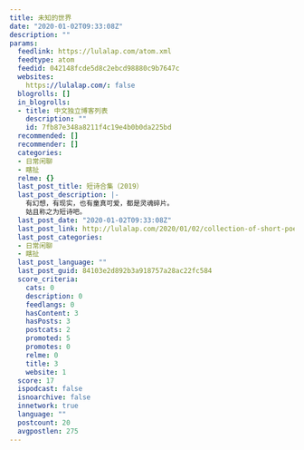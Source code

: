 ```yaml
---
title: 未知的世界
date: "2020-01-02T09:33:08Z"
description: ""
params:
  feedlink: https://lulalap.com/atom.xml
  feedtype: atom
  feedid: 042148fcde5d8c2ebcd98880c9b7647c
  websites:
    https://lulalap.com/: false
  blogrolls: []
  in_blogrolls:
  - title: 中文独立博客列表
    description: ""
    id: 7fb87e348a8211f4c19e4b0b0da225bd
  recommended: []
  recommender: []
  categories:
  - 日常闲聊
  - 瞎扯
  relme: {}
  last_post_title: 短诗合集（2019）
  last_post_description: |-
    有幻想，有现实，也有童真可爱，都是灵魂碎片。
    姑且称之为短诗吧。
  last_post_date: "2020-01-02T09:33:08Z"
  last_post_link: http://lulalap.com/2020/01/02/collection-of-short-poems-2019/
  last_post_categories:
  - 日常闲聊
  - 瞎扯
  last_post_language: ""
  last_post_guid: 84103e2d892b3a918757a28ac22fc584
  score_criteria:
    cats: 0
    description: 0
    feedlangs: 0
    hasContent: 3
    hasPosts: 3
    postcats: 2
    promoted: 5
    promotes: 0
    relme: 0
    title: 3
    website: 1
  score: 17
  ispodcast: false
  isnoarchive: false
  innetwork: true
  language: ""
  postcount: 20
  avgpostlen: 275
---
```

